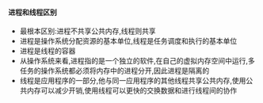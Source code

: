 #### 进程和线程区别

* 最根本区别:进程不共享公共内存,线程则共享
* 进程是操作系统分配资源的基本单位,线程是任务调度和执行的基本单位
* 进程是线程的容器
* 从操作系统来看,进程指的是一个独立的软件,在自己的虚拟内存空间中运行,多任务的操作系统都必须将内存中的进程分开,因此进程是隔离的
* 线程是应用程序的一部分,他与同一应用程序的其他线程共享公共内存,使用公共内存可以减少开销,使用线程可以更快的交换数据和进行线程间的协作